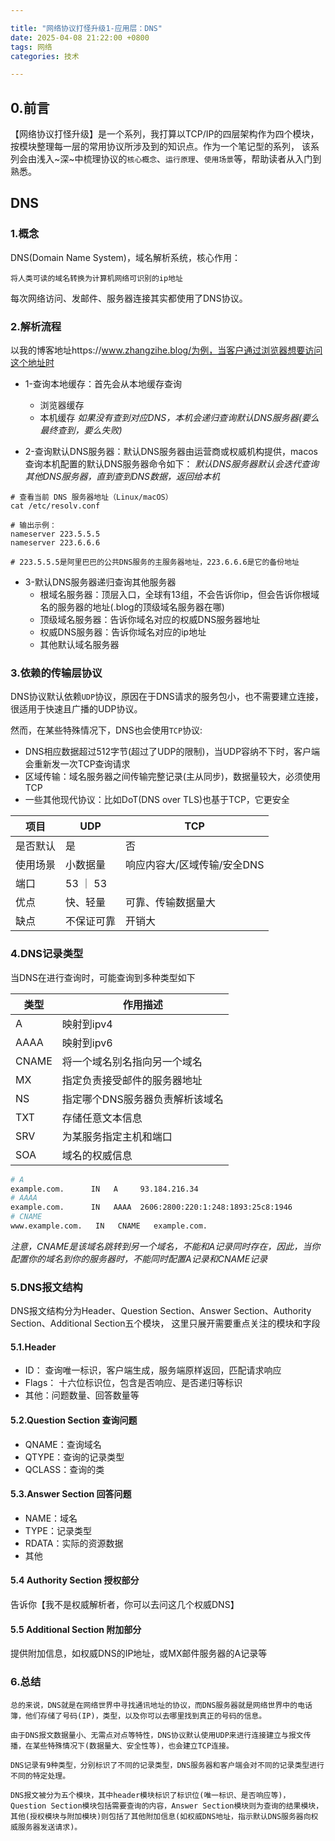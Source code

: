 ```yaml
---

title: "网络协议打怪升级1-应用层：DNS"
date: 2025-04-08 21:22:00 +0800
tags: 网络
categories: 技术

---
```


## 0.前言
【网络协议打怪升级】是一个系列，我打算以TCP/IP的四层架构作为四个模块，
按模块整理每一层的常用协议所涉及到的知识点。作为一个笔记型的系列，
该系列会由浅入~深~中梳理协议的`核心概念`、`运行原理`、`使用场景`等，帮助读者从入门到熟悉。

## DNS

### 1.概念

DNS(Domain Name System)，域名解析系统，核心作用：
```
将人类可读的域名转换为计算机网络可识别的ip地址
```
每次网络访问、发邮件、服务器连接其实都使用了DNS协议。

### 2.解析流程
以我的博客地址https://www.zhangzihe.blog/为例，当客户通过浏览器想要访问这个地址时
* 1-查询本地缓存：首先会从本地缓存查询
  * 浏览器缓存
  * 本机缓存
  *如果没有查到对应DNS，本机会递归查询默认DNS服务器(要么最终查到，要么失败)*

* 2-查询默认DNS服务器：默认DNS服务器由运营商或权威机构提供，macos查询本机配置的默认DNS服务器命令如下：
  *默认DNS服务器默认会迭代查询其他DNS服务器，直到查到DNS数据，返回给本机*

```
# 查看当前 DNS 服务器地址（Linux/macOS）
cat /etc/resolv.conf

# 输出示例：
nameserver 223.5.5.5
nameserver 223.6.6.6

# 223.5.5.5是阿里巴巴的公共DNS服务的主服务器地址，223.6.6.6是它的备份地址
```

* 3-默认DNS服务器递归查询其他服务器
  * 根域名服务器：顶层入口，全球有13组，不会告诉你ip，但会告诉你根域名的服务器的地址(.blog的顶级域名服务器在哪)
  * 顶级域名服务器：告诉你域名对应的权威DNS服务器地址
  * 权威DNS服务器：告诉你域名对应的ip地址
  * 其他默认域名服务器


### 3.依赖的传输层协议

DNS协议默认依赖`UDP`协议，原因在于DNS请求的服务包小，也不需要建立连接，很适用于快速且广播的UDP协议。

然而，在某些特殊情况下，DNS也会使用`TCP`协议:

* DNS相应数据超过512字节(超过了UDP的限制)，当UDP容纳不下时，客户端会重新发一次TCP查询请求
* 区域传输：域名服务器之间传输完整记录(主从同步)，数据量较大，必须使用TCP
* 一些其他现代协议：比如DoT(DNS over TLS)也基于TCP，它更安全

| 项目 | UDP | TCP |
| --- | --- | --- |
| 是否默认 | 是 | 否 |
| 使用场景 | 小数据量 | 响应内容大/区域传输/安全DNS |
| 端口 | 53 ｜ 53 |
| 优点 | 快、轻量 | 可靠、传输数据量大 |
| 缺点 | 不保证可靠 | 开销大 |


### 4.DNS记录类型

当DNS在进行查询时，可能查询到多种类型如下

| 类型 | 作用描述 |
| --- | --- |
| A | 映射到ipv4 |
| AAAA | 映射到ipv6 |
| CNAME | 将一个域名别名指向另一个域名 |
| MX | 指定负责接受邮件的服务器地址 |
| NS | 指定哪个DNS服务器负责解析该域名 |
| TXT | 存储任意文本信息 |
| SRV | 为某服务指定主机和端口 |
| SOA | 域名的权威信息 |

```zsh
# A
example.com.      IN   A     93.184.216.34
# AAAA
example.com.      IN   AAAA  2606:2800:220:1:248:1893:25c8:1946
# CNAME
www.example.com.   IN   CNAME   example.com.
```

*注意，CNAME是该域名跳转到另一个域名，不能和A记录同时存在，因此，当你配置你的域名到你的服务器时，不能同时配置A记录和CNAME记录*

### 5.DNS报文结构

DNS报文结构分为Header、Question Section、Answer Section、Authority Section、Additional Section五个模块，
这里只展开需要重点关注的模块和字段

#### 5.1.Header

* ID： 查询唯一标识，客户端生成，服务端原样返回，匹配请求响应
* Flags： 十六位标识位，包含是否响应、是否递归等标识
* 其他：问题数量、回答数量等

#### 5.2.Question Section 查询问题
* QNAME：查询域名
* QTYPE：查询的记录类型
* QCLASS：查询的类

#### 5.3.Answer Section 回答问题
* NAME：域名
* TYPE：记录类型
* RDATA：实际的资源数据
* 其他

#### 5.4 Authority Section 授权部分
告诉你【我不是权威解析者，你可以去问这几个权威DNS】

#### 5.5 Additional Section 附加部分
提供附加信息，如权威DNS的IP地址，或MX邮件服务器的A记录等

### 6.总结

```
总的来说，DNS就是在网络世界中寻找通讯地址的协议，而DNS服务器就是网络世界中的电话簿，他们存储了号码(IP)，类型，以及你可以去哪里找到真正的号码的信息。

由于DNS报文数据量小、无需点对点等特性，DNS协议默认使用UDP来进行连接建立与报文传播，在某些特殊情况下(数据量大、安全性等)，也会建立TCP连接。

DNS记录有9种类型，分别标识了不同的记录类型，DNS服务器和客户端会对不同的记录类型进行不同的特定处理。

DNS报文被分为五个模块，其中header模块标识了标识位(唯一标识、是否响应等)，Question Section模块包括需要查询的内容，Answer Section模块则为查询的结果模块，
其他(授权模块与附加模块)则包括了其他附加信息(如权威DNS地址，指示默认DNS服务器向权威服务器发送请求)。

```
